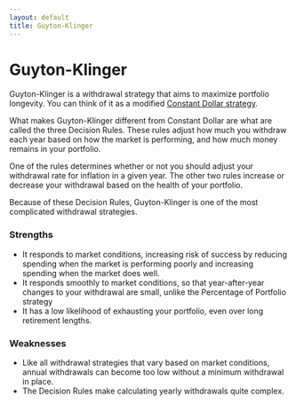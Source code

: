 ```yaml
---
layout: default
title: Guyton-Klinger
---
```


# Guyton-Klinger

Guyton-Klinger is a withdrawal strategy that aims to maximize portfolio
longevity. You can think of it as a modified
[Constant Dollar strategy](../constant-dollar).

What makes Guyton-Klinger different from Constant Dollar are what are called the
three Decision Rules. These rules adjust how much you withdraw each year based
on how the market is performing, and how much money remains in your portfolio.

One of the rules determines whether or not you should adjust your withdrawal
rate for inflation in a given year. The other two rules increase or decrease
your withdrawal based on the health of your portfolio.

Because of these Decision Rules, Guyton-Klinger is one of the most complicated
withdrawal strategies.

### Strengths

- It responds to market conditions, increasing risk of success by reducing
  spending when the market is performing poorly and increasing spending when the
  market does well.
- It responds smoothly to market conditions, so that year-after-year changes to
  your withdrawal are small, unlike the Percentage of Portfolio strategy
- It has a low likelihood of exhausting your portfolio, even over long
  retirement lengths.

### Weaknesses

- Like all withdrawal strategies that vary based on market conditions, annual
  withdrawals can become too low without a minimum withdrawal in place.
- The Decision Rules make calculating yearly withdrawals quite complex.
